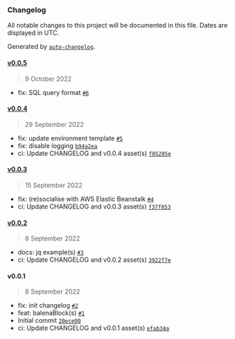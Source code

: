 ### Changelog

All notable changes to this project will be documented in this file. Dates are displayed in UTC.

Generated by [`auto-changelog`](https://github.com/CookPete/auto-changelog).

#### [v0.0.5](https://github.com/belodetek/unzoner-api/compare/v0.0.4...v0.0.5)

> 9 October 2022

- fix: SQL query format [`#6`](https://github.com/belodetek/unzoner-api/pull/6)

#### [v0.0.4](https://github.com/belodetek/unzoner-api/compare/v0.0.3...v0.0.4)

> 29 September 2022

- fix: update environment template [`#5`](https://github.com/belodetek/unzoner-api/pull/5)
- fix: disable logging [`b94a2ea`](https://github.com/belodetek/unzoner-api/commit/b94a2ea81a5fd8528e0704a8d30dfbcf927cbd8a)
- ci: Update CHANGELOG and v0.0.4 asset(s) [`f05285e`](https://github.com/belodetek/unzoner-api/commit/f05285ee41cbbc802c380b85ee612b5552e9baf2)

#### [v0.0.3](https://github.com/belodetek/unzoner-api/compare/v0.0.2...v0.0.3)

> 15 September 2022

- fix: (re)socialise with AWS Elastic Beanstalk [`#4`](https://github.com/belodetek/unzoner-api/pull/4)
- ci: Update CHANGELOG and v0.0.3 asset(s) [`f37f853`](https://github.com/belodetek/unzoner-api/commit/f37f853c903709e12ccc179d28a368c4e8e8ae01)

#### [v0.0.2](https://github.com/belodetek/unzoner-api/compare/v0.0.1...v0.0.2)

> 8 September 2022

- docs: jq example(s) [`#3`](https://github.com/belodetek/unzoner-api/pull/3)
- ci: Update CHANGELOG and v0.0.2 asset(s) [`3922f7e`](https://github.com/belodetek/unzoner-api/commit/3922f7ea1b2a6071445eb4cd359a519a559189f5)

#### v0.0.1

> 8 September 2022

- fix: init changelog [`#2`](https://github.com/belodetek/unzoner-api/pull/2)
- feat: balenaBlock(s) [`#1`](https://github.com/belodetek/unzoner-api/pull/1)
- Initial commit [`20ece00`](https://github.com/belodetek/unzoner-api/commit/20ece00c6949ed313eee4f1bea3759ddaad87f27)
- ci: Update CHANGELOG and v0.0.1 asset(s) [`efab34a`](https://github.com/belodetek/unzoner-api/commit/efab34a98767967cda7a4c863fe8a557202e06ff)

